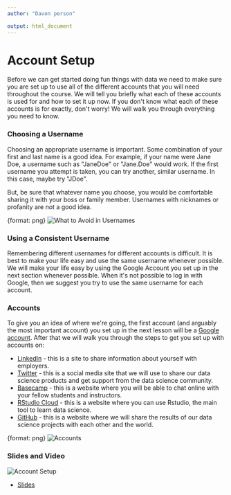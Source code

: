 ```yaml
---
author: "Davon person"

output: html_document
---
```




# Account Setup

Before we can get started doing fun things with data we need to make sure you are set up to use all of the different accounts that you will need throughout the course. We will tell you briefly what each of these accounts is used for and how to set it up now. If you don't know what each of these accounts is for exactly, don't worry! We will walk you through everything you need to know.

### Choosing a Username

Choosing an appropriate username is important. Some combination of your first and last name is a good idea. For example, if your name were Jane Doe, a username such as "JaneDoe" or "Jane.Doe" would work. If the first username you attempt is taken, you can try another, similar username. In this case, maybe try  "JDoe".

But, be sure that whatever name you choose, you would be comfortable sharing it with your boss or family member. Usernames with nicknames or profanity are *not* a good idea.

{format: png}
![What to Avoid in Usernames](https://docs.google.com/presentation/d/1mQMEdR4opFzuReP9i7te5v8T-kyDNNklHPvQ2OnzZpQ/export/png?id=1mQMEdR4opFzuReP9i7te5v8T-kyDNNklHPvQ2OnzZpQ&pageid=g2f53e3b687_0_60)

### Using a Consistent Username

Remembering different usernames for different accounts is difficult. It is best to make your life easy and use the same username whenever possible. We will make your life easy by using the Google Account you set up in the next section whenever possible. When it's not possible to log in with Google, then we suggest you try to use the same username for each account.

### Accounts

To give you an idea of where we're going, the first account (and arguably the most important account) you set up in the next lesson will be a [Google account](https://mail.google.com/mail). After that we will walk you through the steps to get you set up with accounts on:

*  [LinkedIn](https://www.linkedin.com) - this is a site to share information about yourself with employers.
*  [Twitter](https://twitter.com/) - this is a social media site that we will use to share our data science products and get support from the data science community.
*  [Basecamp](https://Basecamp.com/) - this is a website where you will be able to chat online with your fellow students and instructors.
*  [RStudio Cloud](rstudio.cloud) - this is a website where you can use Rstudio, the main tool to learn data science.
*  [GitHub](https://github.com) - this is a website where we will share the results of our data science projects with each other and the world.

{format: png}
![Accounts](https://docs.google.com/presentation/d/1mQMEdR4opFzuReP9i7te5v8T-kyDNNklHPvQ2OnzZpQ/export/png?id=1mQMEdR4opFzuReP9i7te5v8T-kyDNNklHPvQ2OnzZpQ&pageid=g2f5b6fa674_0_0)

### Slides and Video

![Account Setup](https://youtu.be/CzJzjBPSyFw)

* [Slides](https://docs.google.com/presentation/d/1mQMEdR4opFzuReP9i7te5v8T-kyDNNklHPvQ2OnzZpQ/edit?usp=sharing)
